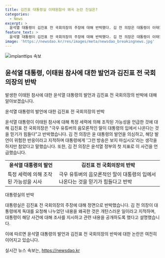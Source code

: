 ```yaml
---
title: 김진표 대통령실 이태원참사 왜곡 논란 진실은?
categories:
  - News
excerpt: >
  윤석열 대통령이 김진표 전 국회의장의 주장에 대해 반박했다. 김 전 의장은 대통령이 이태원 참사에 대해 의심을 표명하고 극우 유튜버의 음모론에 믿음을 표현한 것을 언급했다. 그러나 대통령실은 김 전 의장의 주장을 왜곡하고 개탄스러운 행동이라고 반박했다. 또한 대통령은 해당 사건에 대한 의혹을 조사하도록 지시하고, 이태원특별법을 수용했다는 사실을 강조했다.
feature_text: >
  윤석열 대통령이 김진표 전 국회의장의 주장에 대해 반박했다. 김 전 의장은 대통령이 이태원 참사에 대해 의심을 표명하고 극우 유튜버의 음모론에 믿음을 표현한 것을 언급했다. 그러나 대통령실은 김 전 의장의 주장을 왜곡하고 개탄스러운 행동이라고 반박했다. 또한 대통령은 해당 사건에 대한 의혹을 조사하도록 지시하고, 이태원특별법을 수용했다는 사실을 강조했다.
image: 'https://newsdao.kr/res/images/meta/newsdao_breakingnews.jpg'
---
```


<p><img src="https://newsdao.kr/res/images/meta/newsdao_breakingnews.jpg" alt="implanttips 속보" /></p>

<h2 data-ke-size="size26">윤석열 대통령, 이태원 참사에 대한 발언과 김진표 전 국회의장의 반박</h2>

<p>발생한 이태원 참사에 대한 윤석열 대통령의 발언과 김진표 전 국회의장의 반박에 대해 알아보겠습니다.</p>

<p data-ke-size="size16">윤석열 대통령의 발언에 대한 김진표 전 국회의장의 반박</p>

<p>윤석열 대통령이 이태원 참사에 대해 특정 세력에 의해 조작된 가능성을 언급한 것에 대해 김진표 전 국회의장은 "극우 유튜버의 음모론적인 말이 대통령의 입에서 나온다는 것을 믿기가 힘들다"고 반박했습니다.
김 전 의장은 윤 대통령의 발언을 의심하고, 해당 발언이 위험한 반응이라고 지적하며 대통령에게 '그런 방송은 보지 마십시오'라는 생각을 하지만 참았다고 말했습니다. 또한, 김 전 의장은 윤석열 정부의 첫 지표로 이 사건을 언급했습니다.</p>

<table>
  <tr>
    <td style="text-align: center; height: 17px;"><b>윤석열 대통령의 발언</b></td>
    <td style="text-align: center; height: 17px;"><b>김진표 전 국회의장의 반박</b></td> 
  </tr>
  <tr>
    <td>특정 세력에 의해 조작된 가능성을 시사</td>
    <td>극우 유튜버의 음모론적인 말이 대통령의 입에서 나온다는 것을 믿기가 힘들다고 반박</td>
  </tr>
</table>

<p data-ke-size="size16">대통령실의 반박</p>

<p>대통령실은 김진표 전 국회의장의 주장에 대해 정면으로 반박했습니다. 김 전 의장이 대통령에게 독대를 요청해 나누었던 내용을 왜곡한 것은 개탄스러운 일이라고 지적하며, 대통령이 해당 사건에 대해 조사를 지시하고 관련 내용을 공개하도록 했다고 설명했습니다.</p>

<p>이에 따르면 윤석열 대통령의 발언과 김진표 전 국회의장의 반박에 대한 논란은 여전히 이어지고 있습니다.</p>
실시간 뉴스 속보는, <a href="https://newsdao.kr" rel="dofollow">https://newsdao.kr</a>



